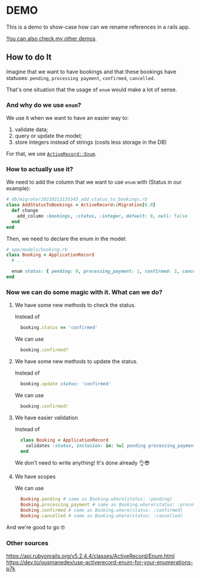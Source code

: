 # DEMO

This is a demo to show-case how can we rename references in a rails app.

[You can also check my other demos](https://github.com/andrerferrer/dedemos/blob/master/README.md#ded%C3%A9mos).

## How to do It

Imagine that we want to have bookings and that these bookings have statuses:
`pending`, `processing payment`, `confirmed`, `cancelled`.

That's one situation that the usage of `enum` would make a lot of sense.

### And why do we use `enum`?

We use it when we want to have an easier way to:

1. validate data;
1. query or update the model;
1. store integers instead of strings (costs less storage in the DB)

For that, we use [`ActiveRecord::Enum`](https://api.rubyonrails.org/v5.2.4.4/classes/ActiveRecord/Enum.html).

### How to actually use it?

We need to add the column that we want to use `enum` with (Status in our example):

```ruby
# db/migrate/20210213135345_add_status_to_bookings.rb
class AddStatusToBookings < ActiveRecord::Migration[6.0]
  def change
    add_column :bookings, :status, :integer, default: 0, null: false
  end
end
```

Then, we need to declare the enum in the model:
```ruby
# app/models/booking.rb
class Booking < ApplicationRecord
  # ...

  enum status: { pending: 0, processing_payment: 1, confirmed: 2, cancelled: -1 }
end

```

### Now we can do some magic with it. What can we do?

1. We have some new methods to check the status.

    Instead of
    ```ruby
      booking.status == 'confirmed'
    ```

    We can use
    ```ruby
      booking.confirmed?
    ```

2. We have some new methods to update the status.

    Instead of
    ```ruby
      booking.update status: 'confirmed'
    ```

    We can use
    ```ruby
      booking.confirmed!
    ```

3. We have easier validation

    Instead of
    ```ruby
      class Booking < ApplicationRecord
        validates :status, inclusion: in: %w[ pending processing_payment confirmed cancelled ]
      end
    ```

    We don't need to write anything! It's done already 👌😎
    
4. We have scopes

    We can use
    ```ruby
      Booking.pending # same as Booking.where(status: :pending)
      Booking.processing_payment # same as Booking.where(status: :processing_payment)
      Booking.confirmed # same as Booking.where(status: :confirmed)
      Booking.cancelled # same as Booking.where(status: :cancelled)
    ```

And we're good to go 🤓

### Other sources
https://api.rubyonrails.org/v5.2.4.4/classes/ActiveRecord/Enum.html
https://dev.to/ousmanedev/use-activerecord-enum-for-your-enumerations-p7k